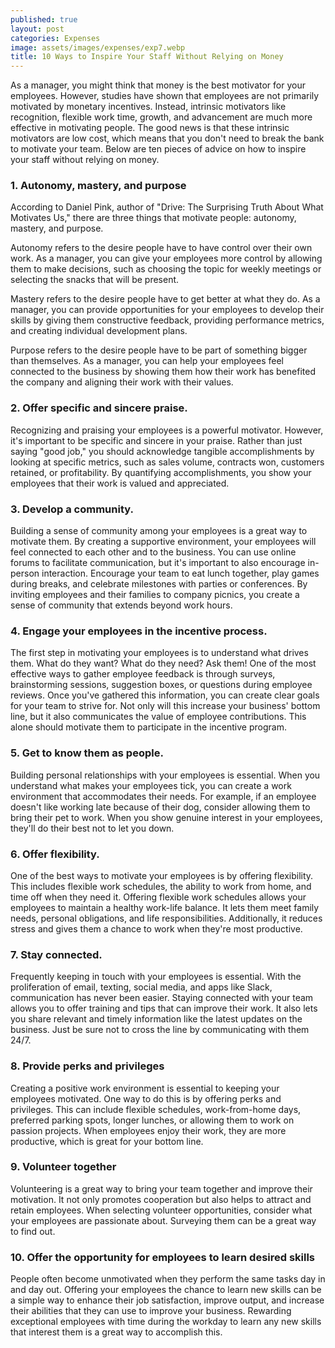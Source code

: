 ```yaml
---
published: true
layout: post
categories: Expenses
image: assets/images/expenses/exp7.webp
title: 10 Ways to Inspire Your Staff Without Relying on Money
---
```


As a manager, you might think that money is the best motivator for your employees. However, studies have shown that employees are not primarily motivated by monetary incentives. Instead, intrinsic motivators like recognition, flexible work time, growth, and advancement are much more effective in motivating people. The good news is that these intrinsic motivators are low cost, which means that you don't need to break the bank to motivate your team. Below are ten pieces of advice on how to inspire your staff without relying on money.

### 1.	Autonomy, mastery, and purpose
According to Daniel Pink, author of "Drive: The Surprising Truth About What Motivates Us," there are three things that motivate people: autonomy, mastery, and purpose. 

Autonomy refers to the desire people have to have control over their own work. As a manager, you can give your employees more control by allowing them to make decisions, such as choosing the topic for weekly meetings or selecting the snacks that will be present. 

Mastery refers to the desire people have to get better at what they do. As a manager, you can provide opportunities for your employees to develop their skills by giving them constructive feedback, providing performance metrics, and creating individual development plans. 

Purpose refers to the desire people have to be part of something bigger than themselves. As a manager, you can help your employees feel connected to the business by showing them how their work has benefited the company and aligning their work with their values.

### 2.	Offer specific and sincere praise.
Recognizing and praising your employees is a powerful motivator. However, it's important to be specific and sincere in your praise. Rather than just saying "good job," you should acknowledge tangible accomplishments by looking at specific metrics, such as sales volume, contracts won, customers retained, or profitability. By quantifying accomplishments, you show your employees that their work is valued and appreciated.

### 3.	Develop a community.
Building a sense of community among your employees is a great way to motivate them. By creating a supportive environment, your employees will feel connected to each other and to the business. You can use online forums to facilitate communication, but it's important to also encourage in-person interaction. Encourage your team to eat lunch together, play games during breaks, and celebrate milestones with parties or conferences. By inviting employees and their families to company picnics, you create a sense of community that extends beyond work hours.

### 4.	Engage your employees in the incentive process.
The first step in motivating your employees is to understand what drives them. What do they want? What do they need? Ask them! One of the most effective ways to gather employee feedback is through surveys, brainstorming sessions, suggestion boxes, or questions during employee reviews. Once you've gathered this information, you can create clear goals for your team to strive for. Not only will this increase your business' bottom line, but it also communicates the value of employee contributions. This alone should motivate them to participate in the incentive program.

### 5.	Get to know them as people.
Building personal relationships with your employees is essential. When you understand what makes your employees tick, you can create a work environment that accommodates their needs. For example, if an employee doesn't like working late because of their dog, consider allowing them to bring their pet to work. When you show genuine interest in your employees, they'll do their best not to let you down.

### 6.	Offer flexibility.
One of the best ways to motivate your employees is by offering flexibility. This includes flexible work schedules, the ability to work from home, and time off when they need it. Offering flexible work schedules allows your employees to maintain a healthy work-life balance. It lets them meet family needs, personal obligations, and life responsibilities. Additionally, it reduces stress and gives them a chance to work when they're most productive.

### 7.	Stay connected.
Frequently keeping in touch with your employees is essential. With the proliferation of email, texting, social media, and apps like Slack, communication has never been easier. Staying connected with your team allows you to offer training and tips that can improve their work. It also lets you share relevant and timely information like the latest updates on the business. Just be sure not to cross the line by communicating with them 24/7.

### 8.	Provide perks and privileges
Creating a positive work environment is essential to keeping your employees motivated. One way to do this is by offering perks and privileges. This can include flexible schedules, work-from-home days, preferred parking spots, longer lunches, or allowing them to work on passion projects. When employees enjoy their work, they are more productive, which is great for your bottom line.

### 9.	Volunteer together
Volunteering is a great way to bring your team together and improve their motivation. It not only promotes cooperation but also helps to attract and retain employees. When selecting volunteer opportunities, consider what your employees are passionate about. Surveying them can be a great way to find out.

### 10.	Offer the opportunity for employees to learn desired skills
People often become unmotivated when they perform the same tasks day in and day out. Offering your employees the chance to learn new skills can be a simple way to enhance their job satisfaction, improve output, and increase their abilities that they can use to improve your business. Rewarding exceptional employees with time during the workday to learn any new skills that interest them is a great way to accomplish this.
